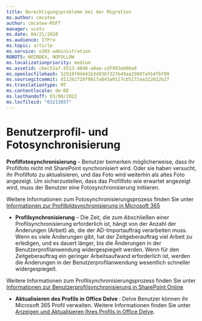 ```yaml
---
title: Berechtigungsprobleme bei der Migration
ms.author: cmcatee
author: cmcatee-MSFT
manager: scotv
ms.date: 04/21/2020
ms.audience: ITPro
ms.topic: article
ms.service: o365-administration
ROBOTS: NOINDEX, NOFOLLOW
ms.localizationpriority: medium
ms.assetid: cbec51a7-5513-4848-a9ae-cdf993e000a8
ms.openlocfilehash: 52910f0d441b3d836f327b49aa29897a914fbf99
ms.sourcegitcommit: d11262728f0617a843a0117cb5172aa322022b27
ms.translationtype: MT
ms.contentlocale: de-DE
ms.lasthandoff: 03/08/2022
ms.locfileid: "63213657"
---
```

# <a name="user-profile-and-photo-synchronization"></a>Benutzerprofil- und Fotosynchronisierung

 **Profilfotosynchronisierung** – Benutzer bemerken möglicherweise, dass ihr Profilfoto nicht mit SharePoint synchronisiert wird. Oder sie haben versucht, ihr Profilfoto zu aktualisieren, und das Foto wird weiterhin als altes Foto angezeigt. Um sicherzustellen, dass das Profilfoto wie erwartet angezeigt wird, muss der Benutzer eine Fotosynchronisierung initiieren. 
  
Weitere Informationen zum Fotosynchronisierungsprozess finden Sie unter [Informationen zur Profilbildsynchronisierung in Microsoft 365](https://go.microsoft.com/fwlink/?linkid=2022634)
  
- **Profilsynchronisierung** – Die Zeit, die zum Abschließen einer Profilsynchronisierung erforderlich ist, hängt von der Anzahl der Änderungen (Arbeit) ab, die der AD-Importauftrag verarbeiten muss. Wenn es viele Änderungen gibt, hat der Zeitgeberauftrag viel Arbeit zu erledigen, und es dauert länger, bis die Änderungen in der Benutzerprofilanwendung widergespiegelt werden. Wenn für den Zeitgeberauftrag ein geringer Arbeitsaufwand erforderlich ist, werden die Änderungen in der Benutzerprofilanwendung wesentlich schneller widergespiegelt. 
  
Weitere Informationen zum Profilsynchronisierungsprozess finden Sie unter [Informationen zur Benutzerprofilsynchronisierung in SharePoint Online](https://go.microsoft.com/fwlink/?linkid=2022639)
    
- **Aktualisieren des Profils in Office Delve** : Delve Benutzer können ihr Microsoft 365 Profil verwalten. Weitere Informationen finden Sie unter [Anzeigen und Aktualisieren Ihres Profils in Office Delve](https://support.office.com/article/View-and-update-your-profile-in-Office-Delve-4e84343b-eedf-45a1-aeb9-8627ccca14ba).
    

